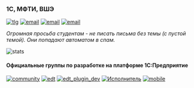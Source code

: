 ### 1С, МФТИ, ВШЭ

[![tlg][0]](https://t.me/demist)
[![email][1]](mailto:stan@1c.ru)
[![email][2]](mailto:starichkov.nu@mipt.ru)
[![email][3]](mailto:nstarichkov@hse.ru)

*Огромная просьба студентам - не писать письма без темы (с пустой темой). Они попадают автоматом в спам.*  

![stats](https://github-readme-stats.vercel.app/api?username=demist)

#### Официальные группы по разработке на платформе 1С:Предприятие
[![community][4]](https://t.me/e1c_community)
[![edt][5]](https://t.me/e1c_edt)
[![edt_plugin_dev][6]](https://t.me/e1c_edt_plugindev)
[![Исполнитель][7]](https://t.me/e1c_executor)
[![mobile][8]](https://t.me/e1c_mobile)

[0]:https://img.shields.io/badge/telegram-%40demist-green
[1]:https://img.shields.io/badge/рабочая-stan@1c.ru-yellow
[2]:https://img.shields.io/badge/МФТИ-starichkov.nu@mipt.ru-red
[3]:https://img.shields.io/badge/ВШЭ-nstarichkov@hse.ru-blue
[4]:https://img.shields.io/badge/community-@e1c_community-yellow
[5]:https://img.shields.io/badge/1C:EDT-@e1c_edt-yellow
[6]:https://img.shields.io/badge/1C:EDT_plugindev-@e1c_edt_plugindev-yellow
[7]:https://img.shields.io/badge/1С:Исполнитель-@e1c_executor-yellow
[8]:https://img.shields.io/badge/Mobile-@e1c_mobile-yellow